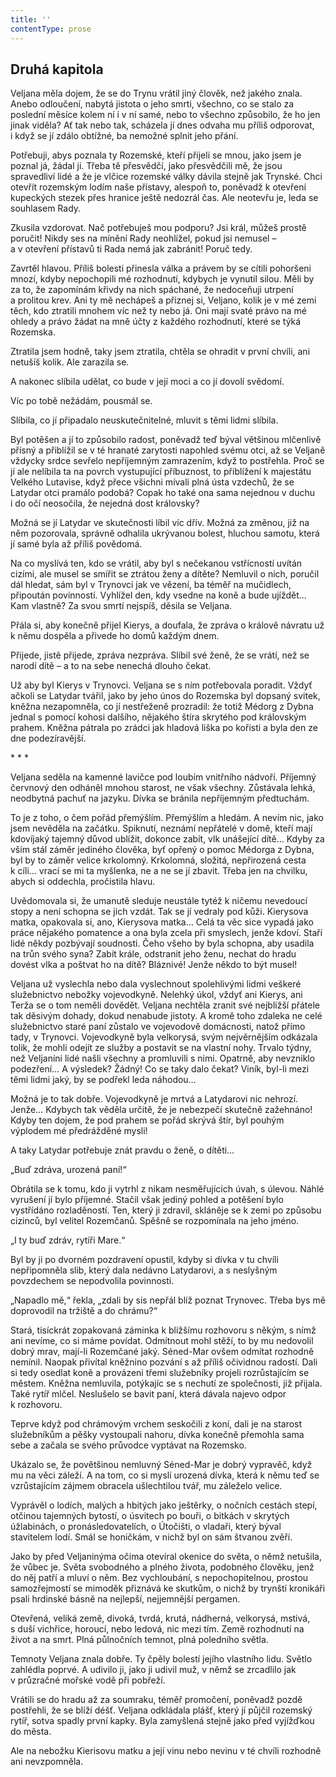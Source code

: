 ```yaml
---
title: ''
contentType: prose
---
```


## Druhá kapitola

  

Veljana měla dojem, že se do Trynu vrátil jiný člověk, než jakého znala. Anebo odloučení, nabytá jistota o jeho smrti, všechno, co se stalo za poslední měsíce kolem ní i v ní samé, nebo to všechno způsobilo, že ho jen jinak viděla? Ať tak nebo tak, scházela jí dnes odvaha mu příliš odporovat, i když se jí zdálo obtížné, ba nemožné splnit jeho přání.

Potřebuji, abys poznala ty Rozemské, kteří přijeli se mnou, jako jsem je poznal já, žádal ji. Třeba tě přesvědčí, jako přesvědčili mě, že jsou spravedliví lidé a že je vlčice rozemské války dávila stejně jak Trynské. Chci otevřít rozemským lodím naše přístavy, alespoň to, poněvadž k otevření kupeckých stezek přes hranice ještě nedozrál čas. Ale neotevřu je, leda se souhlasem Rady.

Zkusila vzdorovat. Nač potřebuješ mou podporu? Jsi král, můžeš prostě poručit! Nikdy ses na mínění Rady neohlížel, pokud jsi nemusel – a v otevření přístavů ti Rada nemá jak zabránit! Poruč tedy.

Zavrtěl hlavou. Příliš bolesti přinesla válka a právem by se cítili pohoršeni mnozí, kdyby nepochopili mé rozhodnutí, kdybych je vynutil silou. Měli by za to, že zapomínám křivdy na nich spáchané, že nedoceňuji utrpení a prolitou krev. Ani ty mě nechápeš a přiznej si, Veljano, kolik je v mé zemi těch, kdo ztratili mnohem víc než ty nebo já. Oni mají svaté právo na mé ohledy a právo žádat na mně účty z každého rozhodnutí, které se týká Rozemska.

Ztratila jsem hodně, taky jsem ztratila, chtěla se ohradit v první chvíli, ani netušíš kolik. Ale zarazila se.

A nakonec slíbila udělat, co bude v její moci a co jí dovolí svědomí.

Víc po tobě nežádám, pousmál se.

Slíbila, co jí připadalo neuskutečnitelné, mluvit s těmi lidmi slíbila.

Byl potěšen a jí to způsobilo radost, poněvadž teď býval většinou mlčenlivě přísný a přiblížil se v té hranaté zarytosti napohled svému otci, až se Veljaně vždycky srdce sevřelo nepříjemným zamrazením, když to postřehla. Proč se jí ale nelíbila ta na povrch vystupující příbuznost, to přiblížení k majestátu Velkého Lutavise, když přece všichni mívali plná ústa vzdechů, že se Latydar otci pramálo podobá? Copak ho také ona sama nejednou v duchu i do očí neosočila, že nejedná dost královsky?

Možná se jí Latydar ve skutečnosti líbil víc dřív. Možná za změnou, již na něm pozorovala, správně odhalila ukrývanou bolest, hluchou samotu, která jí samé byla až příliš povědomá.

Na co myslívá ten, kdo se vrátil, aby byl s nečekanou vstřícností uvítán cizími, ale musel se smířit se ztrátou ženy a dítěte? Nemluvil o nich, poručil dál hledat, sám byl v Trynovci jak ve vězení, ba téměř na mučidlech, připoután povinností. Vyhlížel den, kdy vsedne na koně a bude ujíždět… Kam vlastně? Za svou smrtí nejspíš, děsila se Veljana.

Přála si, aby konečně přijel Kierys, a doufala, že zpráva o králově návratu už k němu dospěla a přivede ho domů každým dnem.

Přijede, jistě přijede, zpráva nezpráva. Slíbil své ženě, že se vrátí, než se narodí dítě – a to na sebe nenechá dlouho čekat.

Už aby byl Kierys v Trynovci. Veljana se s ním potřebovala poradit. Vždyť ačkoli se Latydar tvářil, jako by jeho únos do Rozemska byl dopsaný svitek, kněžna nezapomněla, co jí nestřeženě prozradil: že totiž Médorg z Dybna jednal s pomocí kohosi dalšího, nějakého štíra skrytého pod královským prahem. Kněžna pátrala po zrádci jak hladová liška po kořisti a byla den ze dne podezíravější.

\* \* \*

  

Veljana seděla na kamenné lavičce pod loubím vnitřního nádvoří. Příjemný červnový den odháněl mnohou starost, ne však všechny. Zůstávala lehká, neodbytná pachuť na jazyku. Dívka se bránila nepříjemným předtuchám.

To je z toho, o čem pořád přemýšlím. Přemýšlím a hledám. A nevím nic, jako jsem nevěděla na začátku. Spiknutí, neznámí nepřátelé v domě, kteří mají kdovíjaký tajemný důvod ublížit, dokonce zabít, vlk unášející dítě… Kdyby za vším stál záměr jediného člověka, byť opřený o pomoc Médorga z Dybna, byl by to záměr velice krkolomný. Krkolomná, složitá, nepřirozená cesta k cíli… vrací se mi ta myšlenka, ne a ne se jí zbavit. Třeba jen na chvilku, abych si oddechla, pročistila hlavu.

Uvědomovala si, že umanutě sleduje neustále tytéž k ničemu nevedoucí stopy a není schopna se jich vzdát. Tak se jí vedraly pod kůži. Kierysova matka, opakovala si, ano, Kierysova matka… Celá ta věc sice vypadá jako práce nějakého pomatence a ona byla zcela při smyslech, jenže kdoví. Staří lidé někdy pozbývají soudnosti. Čeho všeho by byla schopna, aby usadila na trůn svého syna? Zabít krále, odstranit jeho ženu, nechat do hradu dovést vlka a poštvat ho na dítě? Bláznivé! Jenže někdo to být musel!

Veljana už vyslechla nebo dala vyslechnout spolehlivými lidmi veškeré služebnictvo nebožky vojevodkyně. Nelehký úkol, vždyť ani Kierys, ani Terža se o tom neměli dovědět. Veljana nechtěla zranit své nejbližší přátele tak děsivým dohady, dokud nenabude jistoty. A kromě toho zdaleka ne celé služebnictvo staré paní zůstalo ve vojevodově domácnosti, natož přímo tady, v Trynovci. Vojevodkyně byla velkorysá, svým nejvěrnějším odkázala tolik, že mohli odejít ze služby a postavit se na vlastní nohy. Trvalo týdny, než Veljanini lidé našli všechny a promluvili s nimi. Opatrně, aby nevzniklo podezření… A výsledek? Žádný! Co se taky dalo čekat? Viník, byl-li mezi těmi lidmi jaký, by se podřekl leda náhodou…

Možná je to tak dobře. Vojevodkyně je mrtvá a Latydarovi nic nehrozí. Jenže… Kdybych tak věděla určitě, že je nebezpečí skutečně zažehnáno! Kdyby ten dojem, že pod prahem se pořád skrývá štír, byl pouhým výplodem mé předrážděné mysli!

A taky Latydar potřebuje znát pravdu o ženě, o dítěti…

„Buď zdráva, urozená paní!“

Obrátila se k tomu, kdo ji vytrhl z nikam nesměřujících úvah, s úlevou. Náhlé vyrušení jí bylo příjemné. Stačil však jediný pohled a potěšení bylo vystřídáno rozladěností. Ten, který ji zdravil, skláněje se k zemi po způsobu cizinců, byl velitel Rozemčanů. Spěšně se rozpomínala na jeho jméno.

„I ty buď zdráv, rytíři Mare.“

Byl by ji po dvorném pozdravení opustil, kdyby si dívka v tu chvíli nepřipomněla slib, který dala nedávno Latydarovi, a s neslyšným povzdechem se nepodvolila povinnosti.

„Napadlo mě,“ řekla, „zdali by sis nepřál blíž poznat Trynovec. Třeba bys mě doprovodil na tržiště a do chrámu?“

Stará, tisíckrát zopakovaná záminka k bližšímu rozhovoru s někým, s nímž ani nevíme, co si máme povídat. Odmítnout mohl stěží, to by mu nedovolil dobrý mrav, mají-li Rozemčané jaký. Séned-Mar ovšem odmítat rozhodně nemínil. Naopak přivítal kněžnino pozvání s až příliš očividnou radostí. Dali si tedy osedlat koně a provázeni třemi služebníky projeli rozrůstajícím se městem. Kněžna nemluvila, potýkajíc se s nechutí ze společnosti, již přijala. Také rytíř mlčel. Neslušelo se bavit paní, která dávala najevo odpor k rozhovoru.

Teprve když pod chrámovým vrchem seskočili z koní, dali je na starost služebníkům a pěšky vystoupali nahoru, dívka konečně přemohla sama sebe a začala se svého průvodce vyptávat na Rozemsko.

Ukázalo se, že povětšinou nemluvný Séned-Mar je dobrý vypravěč, když mu na věci záleží. A na tom, co si myslí urozená dívka, která k němu teď se vzrůstajícím zájmem obracela ušlechtilou tvář, mu záleželo velice.

Vyprávěl o lodích, malých a hbitých jako ještěrky, o nočních cestách stepí, otčinou tajemných bytostí, o úsvitech po bouři, o bitkách v skrytých úžlabinách, o pronásledovatelích, o Útočišti, o vladaři, který býval stavitelem lodí. Smál se honičkám, v nichž byl on sám štvanou zvěří.

Jako by před Veljaninýma očima otevíral okenice do světa, o němž netušila, že vůbec je. Světa svobodného a plného života, podobného člověku, jenž do něj patří a mluví o něm. Bez vychloubání, s nepochopitelnou, prostou samozřejmostí se mimoděk přiznává ke skutkům, o nichž by trynští kronikáři psali hrdinské básně na nejlepší, nejjemnější pergamen.

Otevřená, veliká země, divoká, tvrdá, krutá, nádherná, velkorysá, mstivá, s duší vichřice, horoucí, nebo ledová, nic mezi tím. Země rozhodnutí na život a na smrt. Plná půlnočních temnot, plná poled­ního světla.

Temnoty Veljana znala dobře. Ty čpěly bolestí jejího vlastního lidu. Světlo zahlédla poprvé. A udivilo ji, jako ji udivil muž, v němž se zrcadlilo jak v průzračné mořské vodě při pobřeží.

Vrátili se do hradu až za soumraku, téměř promočení, poněvadž pozdě postřehli, že se blíží déšť. Veljana odkládala plášť, který jí půjčil rozemský rytíř, sotva spadly první kapky. Byla zamyšlená stejně jako před vyjížďkou do města.

Ale na nebožku Kierisovu matku a její vinu nebo nevinu v té chvíli rozhodně ani nevzpomněla.
